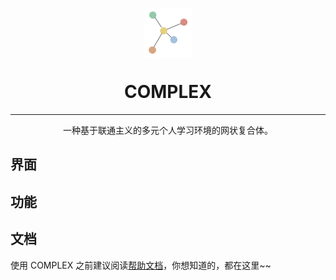 <p align='center'>
    <img width="15%" align="center" src="./source/_static/images/logo.jpg" alt="logo">
</p>

<h1 align="center">
    COMPLEX
</h1>

<hr>

<p align="center">
    一种基于联通主义的多元个人学习环境的网状复合体。
</p>


## 界面


## 功能


## 文档
使用 COMPLEX 之前建议阅读[帮助文档](https://complex-docs.readthedocs.io)，你想知道的，都在这里~~
